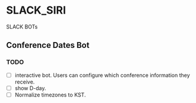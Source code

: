 # SLACK_SIRI
SLACK BOTs

## Conference Dates Bot
### TODO
- [ ] interactive bot. Users can configure which conference information they receive.
- [ ] show D-day.
- [ ] Normalize timezones to KST. 
